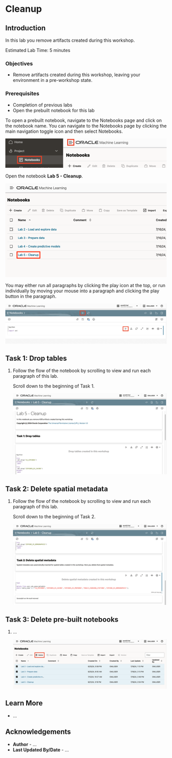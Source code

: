 # Cleanup

## Introduction

In this lab you remove artifacts created during this workshop. 

Estimated Lab Time: 5 minutes

### Objectives

* Remove artifacts created during this workshop, leaving your environment in a pre-workshop state. 

### Prerequisites

* Completion of previous labs
* Open the prebuilt notebook for this lab

To open a prebuilt notebook, navigate to the Notebooks page and click on the notebook name. You can navigate to the Notebooks page by clicking the main navigation toggle icon and then select Notebooks.

   ![Navigate to Notebooks page](images/notebooks-nav.png)

Open the notebook **Lab 5 - Cleanup**.

   ![Navigate to Notebooks page](images/lab-5-notebook.png)

You may either run all paragraphs by clicking the play icon at the top, or run individually by moving your mouse into a paragraph and clicking the play button in the paragraph.

   ![Run options](images/run-options.png)  

## Task 1: Drop tables

1. Follow the flow of the notebook by scrolling to view and run each paragraph of this lab.

   Scroll down to the beginning of Task 1.

   ![Lab 5 Task 1](images/lab5-task1.png)  

## Task 2: Delete spatial metadata

1. Follow the flow of the notebook by scrolling to view and run each paragraph of this lab.

   Scroll down to the beginning of Task 2.

   ![Lab 5 Task 1](images/lab5-task2.png)  

## Task 3: Delete pre-built notebooks

1. ...

   ![Lab 5 Task 3](images/lab5-task3.png)  

## Learn More

* ...

## Acknowledgements

* **Author** - ...
* **Last Updated By/Date**  - ...
